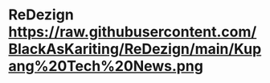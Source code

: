 # ReDezign https://raw.githubusercontent.com/BlackAsKariting/ReDezign/main/Kupang%20Tech%20News.png
